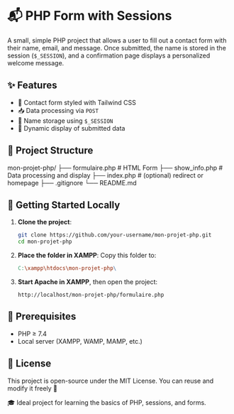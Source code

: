 # 📬 PHP Form with Sessions

A small, simple PHP project that allows a user to fill out a contact form with their name, email, and message. Once submitted, the name is stored in the session (`$_SESSION`), and a confirmation page displays a personalized welcome message.

## ✨ Features

- 🧾 Contact form styled with Tailwind CSS
- 📥 Data processing via `POST`
- 🔐 Name storage using `$_SESSION`
- 💬 Dynamic display of submitted data

## 📁 Project Structure

mon-projet-php/
├── formulaire.php # HTML Form
├── show_info.php  # Data processing and display
├── index.php      # (optional) redirect or homepage
├── .gitignore
└── README.md

## 🚀 Getting Started Locally

1.  **Clone the project**:
    ```bash
    git clone https://github.com/your-username/mon-projet-php.git
    cd mon-projet-php
    ```
2.  **Place the folder in XAMPP**:
    Copy this folder to:
    ```makefile
    C:\xampp\htdocs\mon-projet-php\
    ```
3.  **Start Apache in XAMPP**, then open the project:
    ```arduino
    http://localhost/mon-projet-php/formulaire.php
    ```

## 🔧 Prerequisites

-   PHP ≥ 7.4
-   Local server (XAMPP, WAMP, MAMP, etc.)

## 📄 License

This project is open-source under the MIT License.
You can reuse and modify it freely 🙌

🎓 Ideal project for learning the basics of PHP, sessions, and forms.
